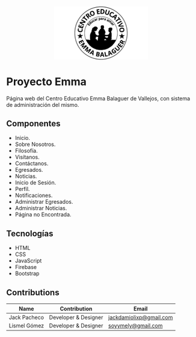 <p align="center">
  <img src="./assets/black-logo.png" alt="Emma Favicon" width="250"/>
</p>

# Proyecto Emma

Página web del Centro Educativo Emma Balaguer de Vallejos, con sistema de administración del mismo.

## Componentes

- Inicio.
- Sobre Nosotros.
- Filosofía.
- Visítanos.
- Contáctanos.
- Egresados.
- Noticias.
- Inicio de Sesión.
- Perfíl.
- Notificaciones.
- Administrar Egresados.
- Administrar Noticias.
- Página no Encontrada.

## Tecnologías

- HTML
- CSS
- JavaScript
- Firebase
- Bootstrap

## Contributions

| Name         | Contribution         | Email                     |
| ------------ | -------------------- | ------------------------- |
| Jack Pacheco | Developer & Designer | <jackdamiolixp@gmail.com> |
| Lismel Gómez | Developer & Designer | <soyymely@gmail.com>      |
